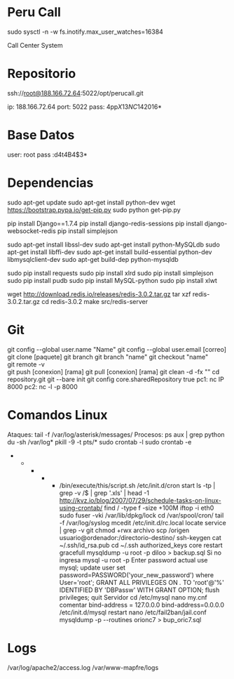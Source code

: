 Peru Call
==========
sudo sysctl -n -w fs.inotify.max_user_watches=16384

Call Center System


Repositorio
===========

ssh://root@188.166.72.64:5022/opt/perucall.git 

ip: 188.166.72.64
port: 5022
pass: 4pp$X13NC14$2016*

Base Datos
==========

user: root
pass :d4t4B4$3*



Dependencias
============

sudo apt-get update
sudo apt-get install python-dev
wget https://bootstrap.pypa.io/get-pip.py
sudo python get-pip.py

pip install Django==1.7.4
pip install django-redis-sessions
pip install django-websocket-redis
pip install simplejson


sudo apt-get install libssl-dev
sudo apt-get install python-MySQLdb
sudo apt-get install libffi-dev
sudo apt-get install build-essential python-dev libmysqlclient-dev
sudo apt-get build-dep python-mysqldb

sudo pip install requests
sudo pip install xlrd
sudo pip install simplejson
sudo pip install pudb
sudo pip install MySQL-python
sudo pip install xlwt

wget http://download.redis.io/releases/redis-3.0.2.tar.gz
tar xzf redis-3.0.2.tar.gz
cd redis-3.0.2
make
src/redis-server

Git
===
 
git config --global user.name "Name" 
git config --global user.email [correo]
git clone [paquete]
git branch
git branch "name" 
git checkout "name"   
git remote -v  
git push [conexion] [rama]
git pull [conexion] [rama]
git clean  -d  -fx ""
cd repository.git
git --bare init
git config core.sharedRepository true
pc1: nc IP 8000
pc2: nc -l -p 8000



Comandos Linux
==============

Ataques: tail -f /var/log/asterisk/messages/
Procesos: ps aux | grep python
du -sh /var/log*
pkill -9 -t pts/*
sudo crontab -l
sudo crontab -e
* * * * * /bin/execute/this/script.sh
/etc/init.d/cron start
ls -tp | grep -v /$ | grep '.xls' | head -1
http://kvz.io/blog/2007/07/29/schedule-tasks-on-linux-using-crontab/
find / -type f -size +100M
iftop -i eth0
sudo fuser -vki  /var/lib/dpkg/lock
cd /var/spool/cron/
tail -f /var/log/syslog
mcedit /etc/init.d/rc.local
locate service | grep -v git
chmod +rwx archivo
scp /origen usuario@ordenador:/directorio-destino/
ssh-keygen
cat ~/.ssh/id_rsa.pub
cd ~/.ssh 
authorized_keys
core restart gracefull
mysqldump -u root -p diloo > backup.sql
Si no ingresa
mysql -u root -p
Enter password actual
use mysql;
update user set password=PASSWORD('your_new_password') where User='root';
GRANT ALL PRIVILEGES ON *.* TO 'root'@'%' IDENTIFIED BY 'DBPassw' WITH GRANT OPTION;
flush privileges;
quit
Servidor
cd /etc/mysql
nano my.cnf
comentar bind-address = 127.0.0.0
bind-address=0.0.0.0
/etc/init.d/mysql restart
nano /etc/fail2ban/jail.conf 
mysqldump -p --routines orionc7 > bup_oric7.sql





Logs
====

/var/log/apache2/access.log
/var/www-mapfre/logs


